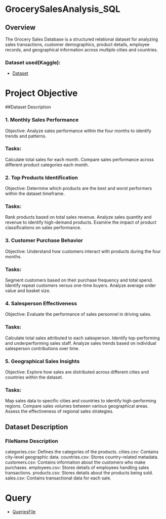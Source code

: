 # GrocerySalesAnalysis_SQL
## Overview
The Grocery Sales Database is a structured relational dataset for analyzing sales transactions, customer demographics, product details, employee records, and geographical information across multiple cities and countries. 

### Dataset used(Kaggle): 
- <a href= "https://www.kaggle.com/datasets/andrexibiza/grocery-sales-dataset/discussion/563656">Dataset</a>

# Project Objective
##Dataset Description
### 1. Monthly Sales Performance
Objective: Analyze sales performance within the four months to identify trends and patterns.
### Tasks:
Calculate total sales for each month.
Compare sales performance across different product categories each month.
### 2. Top Products Identification
Objective: Determine which products are the best and worst performers within the dataset timeframe.
### Tasks:
Rank products based on total sales revenue.
Analyze sales quantity and revenue to identify high-demand products.
Examine the impact of product classifications on sales performance.
### 3. Customer Purchase Behavior
Objective: Understand how customers interact with products during the four months.
### Tasks:
Segment customers based on their purchase frequency and total spend.
Identify repeat customers versus one-time buyers.
Analyze average order value and basket size.
### 4. Salesperson Effectiveness
Objective: Evaluate the performance of sales personnel in driving sales.
### Tasks:
Calculate total sales attributed to each salesperson.
Identify top-performing and underperforming sales staff.
Analyze sales trends based on individual salesperson contributions over time.
### 5. Geographical Sales Insights
Objective: Explore how sales are distributed across different cities and countries within the dataset.
### Tasks:
Map sales data to specific cities and countries to identify high-performing regions.
Compare sales volumes between various geographical areas.
Assess the effectiveness of regional sales strategies.

## Dataset Description
### FileName	                Description
categories.csv:	Defines the categories of the products.
cities.csv:	Contains city-level geographic data.
countries.csv:	Stores country-related metadata.
customers.csv:	Contains information about the customers who make purchases.
employees.csv:	Stores details of employees handling sales transactions.
products.csv:	Stores details about the products being sold.
sales.csv:	Contains transactional data for each sale.

# Query
- <a href= "[https://www.kaggle.com/datasets/andrexibiza/grocery-sales-dataset/discussion/563656(https://github.com/CeejayInTech/GrocerySalesAnalysis_SQL/blob/main/Queries/SQLQuery_Sales%20Analysis.sql)">QueriesFile</a>
